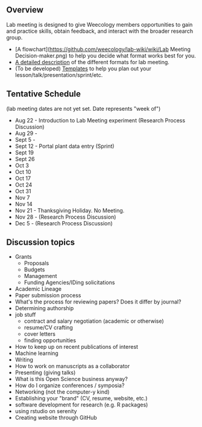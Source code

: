 ## Overview
Lab meeting is designed to give Weecology members opportunities to gain and practice skills, obtain feedback, and interact with the broader research group.
* [A flowchart](https://github.com/weecology/lab-wiki/wiki/Lab Meeting Decision-maker.png) to help you decide what format works best for you.
* [A detailed description](https://github.com/weecology/lab-wiki/wiki/Lab-Meeting-Guide) of the different formats for lab meeting.
* (To be developed) [Templates]() to help you plan out your lesson/talk/presentation/sprint/etc.

## Tentative Schedule
(lab meeting dates are not yet set. Date represents "week of")
* Aug 22 - Introduction to Lab Meeting experiment (Research Process Discussion)
* Aug 29 - 
* Sept 5 - 
* Sept 12 - Portal plant data entry (Sprint)
* Sept 19
* Sept 26
* Oct 3
* Oct 10
* Oct 17
* Oct 24
* Oct 31
* Nov 7
* Nov 14
* Nov 21 - Thanksgiving Holiday. No Meeting.
* Nov 28 - (Research Process Discussion) 
* Dec 5  - (Research Process Discussion)


## Discussion topics

* Grants
    * Proposals
    * Budgets
    * Management
    * Funding Agencies/IDing solicitations
* Academic Lineage
* Paper submission process
* What's the process for reviewing papers? Does it differ by journal?
* Determining authorship
* job stuff
  - contract and salary negotiation (academic or otherwise)
  - resume/CV crafting
  - cover letters
  - finding opportunities
* How to keep up on recent publications of interest
* Machine learning
* Writing
* How to work on manuscripts as a collaborator
* Presenting (giving talks)
* What is this Open Science business anyway?
* How do I organize conferences / symposia?
* Networking (not the computer-y kind)
* Establishing your "brand" (CV, resume, website, etc.)
* software development for research (e.g. R packages)  
* using rstudio on serenity
* Creating website through GitHub
